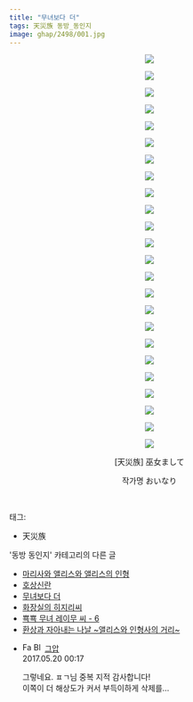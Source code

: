 ```yaml
---
title: "무녀보다 더"
tags: 天災族 동방_동인지
image: ghap/2498/001.jpg
---
```

<div class="article">
<p style="text-align: center; clear: none; float: none;"><img src="{{ site.nasurl }}/ghap/2498/001.jpg"/></p>
<p style="text-align: center; clear: none; float: none;"><img src="{{ site.nasurl }}/ghap/2498/002.jpg"/></p>
<p style="text-align: center; clear: none; float: none;"><img src="{{ site.nasurl }}/ghap/2498/003.jpg"/></p>
<p style="text-align: center; clear: none; float: none;"><img src="{{ site.nasurl }}/ghap/2498/004.jpg"/></p>
<p style="text-align: center; clear: none; float: none;"><img src="{{ site.nasurl }}/ghap/2498/005.jpg"/></p>
<p style="text-align: center; clear: none; float: none;"><img src="{{ site.nasurl }}/ghap/2498/006.jpg"/></p>
<p style="text-align: center; clear: none; float: none;"><img src="{{ site.nasurl }}/ghap/2498/007.jpg"/></p>
<p style="text-align: center; clear: none; float: none;"><img src="{{ site.nasurl }}/ghap/2498/008.jpg"/></p>
<p style="text-align: center; clear: none; float: none;"><img src="{{ site.nasurl }}/ghap/2498/009.jpg"/></p>
<p style="text-align: center; clear: none; float: none;"><img src="{{ site.nasurl }}/ghap/2498/010.jpg"/></p>
<p style="text-align: center; clear: none; float: none;"><img src="{{ site.nasurl }}/ghap/2498/011.jpg"/></p>
<p style="text-align: center; clear: none; float: none;"><img src="{{ site.nasurl }}/ghap/2498/012.jpg"/></p>
<p style="text-align: center; clear: none; float: none;"><img src="{{ site.nasurl }}/ghap/2498/013.jpg"/></p>
<p style="text-align: center; clear: none; float: none;"><img src="{{ site.nasurl }}/ghap/2498/014.jpg"/></p>
<p style="text-align: center; clear: none; float: none;"><img src="{{ site.nasurl }}/ghap/2498/015.jpg"/></p>
<p style="text-align: center; clear: none; float: none;"><img src="{{ site.nasurl }}/ghap/2498/016.jpg"/></p>
<p style="text-align: center; clear: none; float: none;"><img src="{{ site.nasurl }}/ghap/2498/017.jpg"/></p>
<p style="text-align: center; clear: none; float: none;"><img src="{{ site.nasurl }}/ghap/2498/018.jpg"/></p>
<p style="text-align: center; clear: none; float: none;"><img src="{{ site.nasurl }}/ghap/2498/019.jpg"/></p>
<p style="text-align: center; clear: none; float: none;"><img src="{{ site.nasurl }}/ghap/2498/020.jpg"/></p>
<p style="text-align: center; clear: none; float: none;"><img src="{{ site.nasurl }}/ghap/2498/021.jpg"/></p>
<p style="text-align: center; clear: none; float: none;"><img src="{{ site.nasurl }}/ghap/2498/022.jpg"/></p>
<p style="text-align: center; clear: none; float: none;"><img src="{{ site.nasurl }}/ghap/2498/023.jpg"/></p>
<p style="text-align: center; clear: none; float: none;"><img src="{{ site.nasurl }}/ghap/2498/024.jpg"/></p>
<p style="text-align: center; clear: none; float: none;">[天災族] 巫女まして</p>
<p style="text-align: center; clear: none; float: none;">작가명 おいなり</p>
<p><br/></p>
</div><div class="tagTrail">
<p>태그: </p>
<ul>
<li>天災族</li>
</ul>
</div><div class="another">
<p>'동방 동인지' 카테고리의 다른 글</p>
<ul>
<li><a href="/2016-10-08-ghap_2501">마리사와 앨리스와 앨리스의 인형</a></li>
<li><a href="/2016-10-08-ghap_2500">호상신란</a></li>
<li><a href="/2016-10-08-ghap_2498">무녀보다 더</a></li>
<li><a href="/2016-10-08-ghap_2497">화장실의 히지리씨</a></li>
<li><a href="/2016-10-08-ghap_2496">뾱뾱 무녀 레이무 씨 - 6</a></li>
<li><a href="/2016-10-08-ghap_2494">환상과 자아내는 나날 ~앨리스와 인형사의 거리~</a></li>
</ul>
</div><div class="cb_module cb_fluid">
<div class="cb_wrt cb_profile">
<div class="comment">
<ul>
<li class="cb_thumb_off" id="comment14993505">
<div class="cb_comment_area">
<div class="cb_info_area">
<div class="cb_section">
<span class="cb_nick_name"><img alt="Favicon of https://ghaptouhou.tistory.com" height="16" onerror="this.onerror=null;this.parentNode.removeChild(this)" src="https://ghaptouhou.tistory.com/favicon.ico" width="16"/> <img alt="BlogIcon" height="16" onerror="this.parentNode.removeChild(this)" src="https://ghaptouhou.tistory.com/index.gif" width="16"/> <a href="https://ghaptouhou.tistory.com" onclick="return openLinkInNewWindow(this)"> 그압</a><span class="tistoryProfileLayerTrigger" onclick='TistoryProfile.show(event, this, {"title":"\uc800\uae30 \uc774\uac70 \ub098\uc911\uc5d0 \uc218\uc815 \uac00\ub2a5\ud558\ub098\uc694","url":"https:\/\/ghap.tistory.com","nickname":"\uadf8\uc555","items":[]}); return false;'></span></span>
</div>
<div class="cb_section">
<span class="cb_date">2017.05.20 00:17 </span>
</div>
</div>
<div class="cb_dsc_comment">
<p class="cb_dsc">
											그렇네요. ㅍㄱ님 중복 지적 감사합니다!<br/>
이쪽이 더 해상도가 커서 부득이하게 삭제를...
										</p>
</div>
</div></li>
</ul>
</div>
</div><!-- commentList close -->
</div>